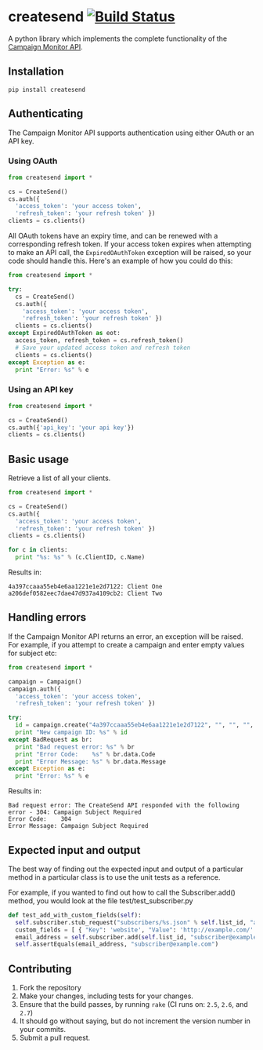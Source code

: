 # createsend [![Build Status](https://secure.travis-ci.org/campaignmonitor/createsend-python.png)][travis]

A python library which implements the complete functionality of the [Campaign Monitor API](http://www.campaignmonitor.com/api/).

[travis]: http://travis-ci.org/campaignmonitor/createsend-python

## Installation

```
pip install createsend
```

## Authenticating

The Campaign Monitor API supports authentication using either OAuth or an API key.

### Using OAuth

```python
from createsend import *

cs = CreateSend()
cs.auth({
  'access_token': 'your access token',
  'refresh_token': 'your refresh token' })
clients = cs.clients()
```

All OAuth tokens have an expiry time, and can be renewed with a corresponding refresh token. If your access token expires when attempting to make an API call, the `ExpiredOAuthToken` exception will be raised, so your code should handle this. Here's an example of how you could do this:

```python
from createsend import *

try:
  cs = CreateSend()
  cs.auth({
    'access_token': 'your access token',
    'refresh_token': 'your refresh token' })
  clients = cs.clients()
except ExpiredOAuthToken as eot:
  access_token, refresh_token = cs.refresh_token()
  # Save your updated access token and refresh token
  clients = cs.clients()
except Exception as e:
  print "Error: %s" % e
```

### Using an API key

```python
from createsend import *

cs = CreateSend()
cs.auth({'api_key': 'your api key'})
clients = cs.clients()
```

## Basic usage
Retrieve a list of all your clients.

```python
from createsend import *

cs = CreateSend()
cs.auth({
  'access_token': 'your access token',
  'refresh_token': 'your refresh token' })
clients = cs.clients()

for c in clients:
  print "%s: %s" % (c.ClientID, c.Name)
```

Results in:

```
4a397ccaaa55eb4e6aa1221e1e2d7122: Client One
a206def0582eec7dae47d937a4109cb2: Client Two
```

## Handling errors
If the Campaign Monitor API returns an error, an exception will be raised. For example, if you attempt to create a campaign and enter empty values for subject etc:

```python
from createsend import *

campaign = Campaign()
campaign.auth({
  'access_token': 'your access token',
  'refresh_token': 'your refresh token' })

try:
  id = campaign.create("4a397ccaaa55eb4e6aa1221e1e2d7122", "", "", "", "", "", "", "", [], [])
  print "New campaign ID: %s" % id
except BadRequest as br:
  print "Bad request error: %s" % br
  print "Error Code:    %s" % br.data.Code
  print "Error Message: %s" % br.data.Message
except Exception as e:
  print "Error: %s" % e
```

Results in:

```
Bad request error: The CreateSend API responded with the following error - 304: Campaign Subject Required
Error Code:    304
Error Message: Campaign Subject Required
```

## Expected input and output
The best way of finding out the expected input and output of a particular method in a particular class is to use the unit tests as a reference.

For example, if you wanted to find out how to call the Subscriber.add() method, you would look at the file test/test_subscriber.py

```python
def test_add_with_custom_fields(self):
  self.subscriber.stub_request("subscribers/%s.json" % self.list_id, "add_subscriber.json")
  custom_fields = [ { "Key": 'website', "Value": 'http://example.com/' } ]
  email_address = self.subscriber.add(self.list_id, "subscriber@example.com", "Subscriber", custom_fields, True)
  self.assertEquals(email_address, "subscriber@example.com")
```

## Contributing
1. Fork the repository
2. Make your changes, including tests for your changes.
3. Ensure that the build passes, by running `rake` (CI runs on: `2.5`, `2.6`, and `2.7`)
4. It should go without saying, but do not increment the version number in your commits.
5. Submit a pull request.
